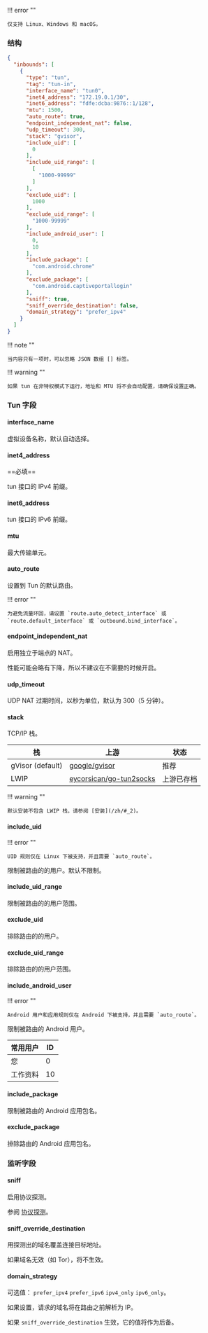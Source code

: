 !!! error ""

    仅支持 Linux、Windows 和 macOS。

### 结构

```json
{
  "inbounds": [
    {
      "type": "tun",
      "tag": "tun-in",
      "interface_name": "tun0",
      "inet4_address": "172.19.0.1/30",
      "inet6_address": "fdfe:dcba:9876::1/128",
      "mtu": 1500,
      "auto_route": true,
      "endpoint_independent_nat": false,
      "udp_timeout": 300,
      "stack": "gvisor",
      "include_uid": [
        0
      ],
      "include_uid_range": [
        [
          "1000-99999"
        ]
      ],
      "exclude_uid": [
        1000
      ],
      "exclude_uid_range": [
        "1000-99999"
      ],
      "include_android_user": [
        0,
        10
      ],
      "include_package": [
        "com.android.chrome"
      ],
      "exclude_package": [
        "com.android.captiveportallogin"
      ],
      "sniff": true,
      "sniff_override_destination": false,
      "domain_strategy": "prefer_ipv4"
    }
  ]
}
```

!!! note ""

    当内容只有一项时，可以忽略 JSON 数组 [] 标签。

!!! warning ""

    如果 tun 在非特权模式下运行，地址和 MTU 将不会自动配置，请确保设置正确。

### Tun 字段

#### interface_name

虚拟设备名称，默认自动选择。

#### inet4_address

==必填==

tun 接口的 IPv4 前缀。

#### inet6_address

tun 接口的 IPv6 前缀。

#### mtu

最大传输单元。

#### auto_route

设置到 Tun 的默认路由。

!!! error ""

    为避免流量环回，请设置 `route.auto_detect_interface` 或 `route.default_interface` 或 `outbound.bind_interface`。

#### endpoint_independent_nat

启用独立于端点的 NAT。

性能可能会略有下降，所以不建议在不需要的时候开启。

#### udp_timeout

UDP NAT 过期时间，以秒为单位，默认为 300（5 分钟）。

#### stack

TCP/IP 栈。

| 栈                | 上游                                                                    | 状态    |
|------------------|-----------------------------------------------------------------------|-------|
| gVisor (default) | [google/gvisor](https://github.com/google/gvisor)                     | 推荐    |
| LWIP             | [eycorsican/go-tun2socks](https://github.com/eycorsican/go-tun2socks) | 上游已存档 |

!!! warning ""

    默认安装不包含 LWIP 栈，请参阅 [安装](/zh/#_2)。

#### include_uid

!!! error ""

    UID 规则仅在 Linux 下被支持，并且需要 `auto_route`。

限制被路由的的用户。默认不限制。

#### include_uid_range

限制被路由的的用户范围。

#### exclude_uid

排除路由的的用户。

#### exclude_uid_range

排除路由的的用户范围。

#### include_android_user

!!! error ""

    Android 用户和应用规则仅在 Android 下被支持，并且需要 `auto_route`。

限制被路由的 Android 用户。

| 常用用户 | ID  |
|--|-----|
| 您 | 0   |
| 工作资料 | 10  |

#### include_package

限制被路由的 Android 应用包名。

#### exclude_package

排除路由的 Android 应用包名。

### 监听字段

#### sniff

启用协议探测。

参阅 [协议探测](/zh/configuration/route/sniff/)。

#### sniff_override_destination

用探测出的域名覆盖连接目标地址。

如果域名无效（如 Tor），将不生效。

#### domain_strategy

可选值： `prefer_ipv4` `prefer_ipv6` `ipv4_only` `ipv6_only`。

如果设置，请求的域名将在路由之前解析为 IP。

如果 `sniff_override_destination` 生效，它的值将作为后备。
